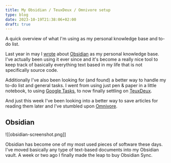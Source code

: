 ```yaml
---
title: My Obsidian / TeuxDeux / Omnivore setup
type: blog
date: 2023-10-19T21:38:06+02:00
draft: true
---
```


A quick overview of what I'm using as my personal knowledge base and to-do list.

<!--more-->

Last year in may I [wrote](/blog/trying-out-obsidian/) about [Obsidian](https://obsidian.md/) as my personal knowledge base. I've actually been using it ever since and it's become a really nice tool to keep track of basically everything text based in my life that is not specifically source code.

Additionally I've also been looking for (and found) a better way to handle my to-do list and general tasks. I went from using just pen & paper in a little notebook, to using [Google Tasks](https://play.google.com/store/apps/details?id=com.google.android.apps.tasks&hl=de_AT&gl=US), to now finally settling on [TeuxDeux](https://teuxdeux.com/home).

And just this week I've been looking into a better way to save articles for reading them later and I've stumbled upon [Omnivore](https://omnivore.app/home).

## Obsidian

![[obsidian-screenshot.png]]

Obsidian has become one of my most used pieces of software these days. I've moved basically any type of text-based documents into my Obsidian vault. A week or two ago I finally made the leap to buy Obsidian Sync.
